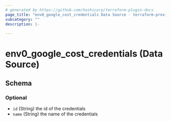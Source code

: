 ```yaml
---
# generated by https://github.com/hashicorp/terraform-plugin-docs
page_title: "env0_google_cost_credentials Data Source - terraform-provider-env0"
subcategory: ""
description: |-
  
---
```


# env0_google_cost_credentials (Data Source)





<!-- schema generated by tfplugindocs -->
## Schema

### Optional

- `id` (String) the id of the credentials
- `name` (String) the name of the credentials
